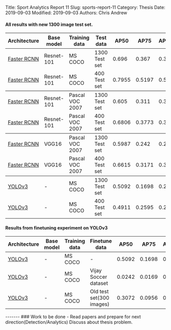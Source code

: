 Title: Sport Analytics Report 11
Slug: sports-report-11
Category: Thesis
Date: 2019-09-03
Modified: 2019-09-03
Authors: Chris Andrew

#### All results with new 1300 image test set.
<table class="table table-bordered table-hover">
  <thead>
    <tr class="header">
      <th>Architecture</th>
      <th>Base model</th>
      <th>Training data</th>
      <th>Test data</th>
      <th>AP50</th>
      <th>AP75</th>
      <th>AP@[.5:.95]</th>
    </tr>
  </thead>
  <tbody>
    <tr class="header">
      <td><a href="http://preon.iiit.ac.in:8888/?model=res101_coco_new">Faster RCNN</a></td>
      <td>Resnet-101</td>
      <td>MS COCO</td>
      <td>1300 Test set</td>
      <td>0.696</td>
      <td>0.367</td>
      <td>0.384</td>
    </tr>
    <tr class="header" style="border-bottom: 2px solid #808080;">
      <td><a href="http://preon.iiit.ac.in:8888/?model=res101_coco_img">Faster RCNN</a></td>
      <td>Resnet-101</td>
      <td>MS COCO</td>
      <td>400 Test set</td>
      <td>0.7955</td>
      <td>0.5197</td>
      <td>0.5031</td>
    </tr>
    <tr class="header">
      <td><a href="http://preon.iiit.ac.in:8888/?model=res101_pascal_new">Faster RCNN</a></td>
      <td>Resnet-101</td>
      <td>Pascal VOC 2007</td>
      <td>1300 Test set</td>
      <td>0.605</td>
      <td>0.311</td>
      <td>0.318</td>
    </tr>
    <tr class="header" style="border-bottom: 2px solid #808080;">
      <td><a href="http://preon.iiit.ac.in:8888/?model=res101_pascal_img">Faster RCNN</a></td>
      <td>Resnet-101</td>
      <td>Pascal VOC 2007</td>
      <td>400 Test set</td>
      <td>0.6806</td>
      <td>0.3773</td>
      <td>0.3740</td>
    </tr>
    <tr class="header">
      <td><a href="http://preon.iiit.ac.in:8888/?model=vgg16_pascal_new">Faster RCNN</a></td>
      <td>VGG16</td>
      <td>Pascal VOC 2007</td>
      <td>1300 Test set</td>
      <td>0.5987</td>
      <td>0.242</td>
      <td>0.285</td>
    </tr>
    <tr class="header" style="border-bottom: 2px solid #808080;">
      <td><a href="http://preon.iiit.ac.in:8888/?model=vgg16_pascal_img">Faster RCNN</a></td>
      <td>VGG16</td>
      <td>Pascal VOC 2007</td>
      <td>400 Test set</td>
      <td>0.6615</td>
      <td>0.3171</td>
      <td>0.3431</td>
    </tr>
    <tr class="header">
      <td><a href="http://preon.iiit.ac.in:8888/?model=yolo-new">YOLOv3</a></td>
      <td>-</td>
      <td>MS COCO</td>
      <td>1300 Test set</td>
      <td>0.5092</td>
    	<td>0.1698</td>
    	<td>0.2276</td>
    </tr>
    <tr class="header" style="border-bottom: 2px solid #808080;">
      <td><a href="http://preon.iiit.ac.in:8888/?model=yolo">YOLOv3</a></td>
      <td>-</td>
      <td>MS COCO</td>
      <td>400 Test set</td>
      <td>0.4911</td>
      <td>0.2595</td>
      <td>0.2681</td>
    </tr>
  </tbody>
</table>

#### Results from finetuning experiment on YOLOv3
<table class="table table-bordered table-hover">
  <thead>
    <tr class="header">
      <th>Architecture</th>
      <th>Base model</th>
      <th>Training data</th>
      <th>Finetune data</th>
      <th>AP50</th>
      <th>AP75</th>
      <th>AP@[.5:.95]</th>
    </tr>
  </thead>
  <tbody>
    <tr class="header">
      <td><a href="http://preon.iiit.ac.in:8888/?model=yolo-new">YOLOv3</a></td>
      <td>-</td>
      <td>MS COCO</td>
      <td>-</td>
      <td>0.5092</td>
      <td>0.1698</td>
      <td>0.2276</td>
    </tr>
    <tr class="header">
      <td><a href="http://preon.iiit.ac.in:8888/?model=yolo-vijay">YOLOv3</a></td>
      <td>-</td>
      <td>MS COCO</td>
      <td>Vijay Soccer dataset</td>
      <td>0.0242</td>
      <td>0.0169</td>
      <td>0.0158</td>
    </tr>
    <tr class="header">
      <td><a href="http://preon.iiit.ac.in:8888/?model=yolo-300">YOLOv3</a></td>
      <td>-</td>
      <td>MS COCO</td>
      <td>Old test set(300 images)</td>
      <td>0.3072</td>
      <td>0.0956</td>
      <td>0.1406</td>
    </tr>
  </tbody>
</table>
-------
### Work to be done
- Read papers and prepare for next direction(Detection/Analytics)
Discuss about thesis problem.
